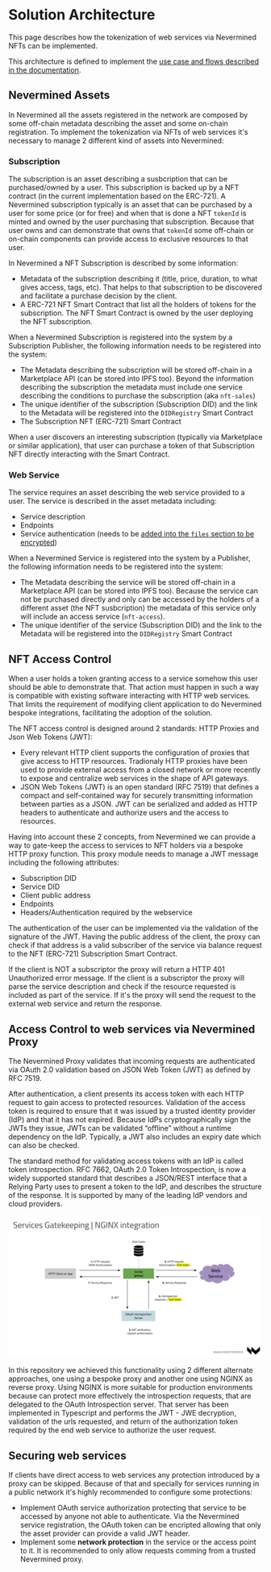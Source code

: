 # Solution Architecture

This page describes how the tokenization of web services via Nevermined NFTs can be implemented.

This architecture is defined to implement the [use case and flows described in the documentation](UserFlows.md).

## Nevermined Assets

In Nevermined all the assets registered in the network are composed by some off-chain metadata describing the asset and some on-chain registration.
To implement the tokenization via NFTs of web services it's necessary to manage 2 different kind of assets into Nevermined:

### Subscription

The subscription is an asset describing a susbcription that can be purchased/owned by a user. This subscription is backed up by a NFT contract (in the current implementation based on the ERC-721). A Nevermined subscription typically is an asset that can be purchased by a user for some price (or for free) and when that is done a NFT `tokenId` is minted and owned by the user purchasing that subscription. Because that user owns and can demonstrate that owns that `tokenId` some off-chain or on-chain components can provide access to exclusive resources to that user.

In Nevermined a NFT Subscription is described by some information:

* Metadata of the subscription describing it (title, price, duration, to what gives access, tags, etc). That helps to that subscription to be discovered and facilitate a purchase decision by the client.
* A ERC-721 NFT Smart Contract that list all the holders of tokens for the subscription. The NFT Smart Contract is owned by the user deploying the NFT subscription.

When a Nevermined Subscription is registered into the system by a Subscription Publisher, the following information needs to be registered into the system:

* The Metadata describing the subscription will be stored off-chain in a Marketplace API (can be stored into IPFS too). Beyond the information describing the subscription the metadata must include one service describing the conditions to purchase the subscription (aka `nft-sales`)
* The unique identifier of the subscription (Subscription DID) and the link to the Metadata will be registered into the `DIDRegistry` Smart Contract
* The Subscription NFT (ERC-721) Smart Contract

When a user discovers an interesting subscription (typically via Marketplace or similar application), that user can purchase a token of that Subscription NFT directly interacting with the Smart Contract.

### Web Service

The service requires an asset describing the web service provided to a user. The service is described in the asset metadata including:

* Service description
* Endpoints
* Service authentication (needs to be [added into the `files` section to be encrypted](https://docs.nevermined.io/docs/architecture/specs/Spec-METADATA#file-attributes))

When a Nevermined Service is registered into the system by a Publisher, the following information needs to be registered into the system:

* The Metadata describing the service will be stored off-chain in a Marketplace API (can be stored into IPFS too). Because the service can not be purchased directly and only can be accessed by the holders of a different asset (the NFT susbcription) the metadata of this service only will include an access service (`nft-access`).
* The unique identifier of the service (Subscription DID) and the link to the Metadata will be registered into the `DIDRegistry` Smart Contract

## NFT Access Control

When a user holds a token granting access to a service somehow this user should be able to demonstrate that. That action must happen in such a way is compatible with existing software interacting with HTTP web services. That limits the requirement of modifying client application to do Nevermined bespoke integrations, facilitating the adoption of the solution.

The NFT access control is designed around 2 standards: HTTP Proxies and Json Web Tokens (JWT):

* Every relevant HTTP client supports the configuration of proxies that give access to HTTP resources. Tradionaly HTTP proxies have been used to provide external access from a closed network or more recently to expose and centralize web services in the shape of API gateways.
* JSON Web Tokens (JWT) is an open standard (RFC 7519) that defines a compact and self-contained way for securely transmitting information between parties as a JSON. JWT can be serialized and added as HTTP headers to authenticate and authorize users and the access to resources.

Having into account these 2 concepts, from Nevermined we can provide a way to gate-keep the access to services to NFT holders via a bespoke HTTP proxy function. This proxy module needs to manage a JWT message including the following attributes:

* Subscription DID
* Service DID
* Client public address
* Endpoints
* Headers/Authentication required by the webservice

The authentication of the user can be implemented via the validation of the signature of the JWT. Having the public address of the client, the proxy can check if that address is a valid subscriber of the service via balance request to the NFT (ERC-721) Subscription Smart Contract.

If the client is NOT a subscriptor the proxy will return a HTTP 401 Unauthorized error message.
If the client is a subscriptor the proxy will parse the service description and check if the resource requested is included as part of the service. If it's the proxy will send the request to the external web service and return the response.

## Access Control to web services via Nevermined Proxy

The Nevermined Proxy validates that incoming requests are authenticated via OAuth 2.0 validation based on JSON Web Token (JWT) as defined by RFC 7519.

After authentication, a client presents its access token with each HTTP request to gain access to protected resources. Validation of the access token is required to ensure that it was  issued by a trusted identity provider (IdP) and that it has not expired. Because IdPs cryptographically sign the JWTs they issue, JWTs can be validated “offline” without a runtime dependency on the IdP. Typically, a JWT also includes an expiry date which can also be checked.

The standard method for validating access tokens with an IdP is called token introspection. RFC 7662, OAuth 2.0 Token Introspection, is now a widely supported standard that describes a JSON/REST interface that a Relying Party uses to present a token to the IdP, and describes the structure of the response. It is supported by many of the leading IdP vendors and cloud providers.

![NGINX Integration](images/ARCH_Nginx_integration.png)

In this repository we achieved this functionality using 2 different alternate approaches, one using a bespoke proxy and another one using NGINX as reverse proxy. Using NGINX is more suitable for production environments because can protect more effectively the introspection requests, that are delegated to the OAuth Introspection server. That server has been implemented in Typescript and performs the JWT - JWE decryption, validation of the urls requested, and return of the authorization token required by the end web service to authorize the user request.


## Securing web services

If clients have direct access to web services any protection introduced by a proxy can be skipped. Because of that and specially for services running in a public network it's highly recommended to configure some protections:

* Implement OAuth service authorization protecting that service to be accessed by anyone not able to authenticate. Via the Nevermined service registration, the OAuth token can be encripted allowing that only the asset provider can provide a valid JWT header.
* Implement some **network protection** in the service or the access point to it. It is recommended to only allow requests comming from a trusted Nevermined proxy.

